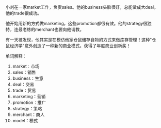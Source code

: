 小刘在一家market工作，负责sales。他的business头脑很好，总能做成大deal。他的trade很成功。

他开始用新的方式做marketing，这些promotion都很有效。他的strategy很独特，连最老练的merchant也要向他请教。

有一天被发现，他其实是在模仿他家仓鼠储存食物的方式来做库存管理！这种"仓鼠经济学"意外创造了一种新的商业模式，获得了年度商业创新奖！

单词解释：
1. market：市场
2. sales：销售
3. business：生意
4. deal：交易
5. trade：贸易
6. marketing：营销
7. promotion：推广
8. strategy：策略
9. merchant：商人
10. model：模式 